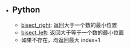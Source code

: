 - ## Python
	- [bisect_right](https://docs.python.org/3/library/bisect.html#bisect.bisect_right): 返回大于一个数的最小位置
	- [bisect_left](https://docs.python.org/3/library/bisect.html#bisect.bisect_left): 返回大于等于一个数的最小位置
	- 如果不存在，均返回最大 index+1